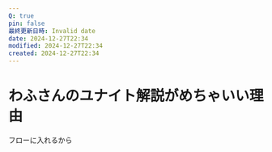 ```yaml
---
Q: true
pin: false
最終更新日時: Invalid date
date: 2024-12-27T22:34
modified: 2024-12-27T22:34
created: 2024-12-27T22:34
---
```

# わふさんのユナイト解説がめちゃいい理由

フローに入れるから